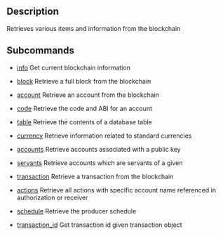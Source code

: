## Description

Retrieves various items and information from the blockchain

## Subcommands
- [info](info.md)  Get current blockchain information
- [block](block.md)  Retrieve a full block from the blockchain
- [account](account.md)  Retrieve an account from the blockchain
- [code](code.md)  Retrieve the code and ABI for an account
- [table](table.md)  Retrieve the contents of a database table
- [currency](currency.md)  Retrieve information related to standard currencies
- [accounts](accounts.md)  Retrieve accounts associated with a public key
- [servants](servants.md)  Retrieve accounts which are servants of a given

- [transaction](transaction.md)                 Retrieve a transaction from the blockchain
- [actions](actions.md)                     Retrieve all actions with specific account name referenced in authorization or receiver
- [schedule](schedule.md)                    Retrieve the producer schedule
- [transaction_id](transaction_id.md)               Get transaction id given transaction object